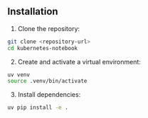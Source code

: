 ## Installation

1. Clone the repository:
```bash
git clone <repository-url>
cd kubernetes-notebook
```

2. Create and activate a virtual environment:
```bash
uv venv
source .venv/bin/activate
```

3. Install dependencies:
```bash
uv pip install -e .
```
